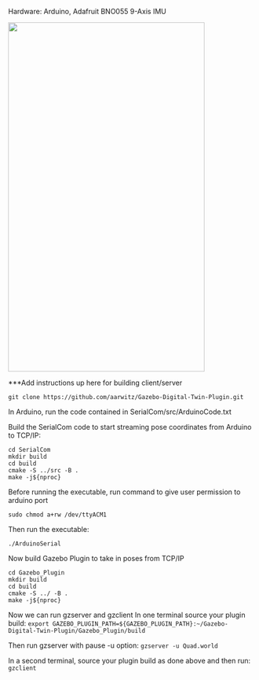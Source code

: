 Hardware: Arduino, Adafruit BNO055 9-Axis IMU

<img src="https://github.com/aarwitz/Gazebo-Digital-Twin-Plugin/blob/main/Quad.gif" width="400" height="710.33" />

***Add instructions up here for building client/server

```
git clone https://github.com/aarwitz/Gazebo-Digital-Twin-Plugin.git
```
In Arduino, run the code contained in SerialCom/src/ArduinoCode.txt

Build the SerialCom code to start streaming pose coordinates from Arduino to TCP/IP:
```
cd SerialCom
mkdir build
cd build
cmake -S ../src -B .
make -j${nproc}
```
Before running the executable, run command to give user permission to arduino port
```
sudo chmod a+rw /dev/ttyACM1
```

Then run the executable:
```
./ArduinoSerial
```

Now build Gazebo Plugin to take in poses from TCP/IP
```
cd Gazebo_Plugin
mkdir build
cd build
cmake -S ../ -B .
make -j${nproc}
```

Now we can run gzserver and gzclient
In one terminal source your plugin build: ```export GAZEBO_PLUGIN_PATH=${GAZEBO_PLUGIN_PATH}:~/Gazebo-Digital-Twin-Plugin/Gazebo_Plugin/build```

Then run gzserver with pause -u option: ```gzserver -u Quad.world```

In a second terminal, source your plugin build as done above and then run: ```gzclient```
